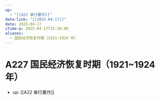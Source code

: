 ```yaml
---
up:
  - "[[A22 单行著作]]"
date-link: "[[2025-04-17]]"
date: 2025-04-17
ctime-p: 2025-04-17T15:20:08
aliases:
  - 国民经济恢复时期（1921~1924 年）
---
```


# A227 国民经济恢复时期（1921~1924 年）

- up: [[A22 单行著作]]
